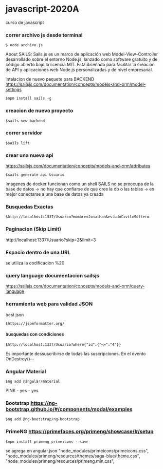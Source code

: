 # javascript-2020A
curso de javascript

### correr archivo js desde terminal
```
$ node archivo.js
```


About SAILS: Sails.js es un marco de aplicación web Model-View-Controller desarrollado sobre el entorno Node.js, 
lanzado como software gratuito y de código abierto bajo la licencia MIT. Está diseñado para facilitar la creación de API y 
aplicaciones web Node.js personalizadas y de nivel empresarial.

intalacion de nuevo paquete para BACKEND
https://sailsjs.com/documentation/concepts/models-and-orm/model-settings
```
$npm install sails -g
```

### creacion de nuevo proyecto
```
$sails new backend
```

### correr servidor
```
$sails lift
```
### crear una nueva api
https://sailsjs.com/documentation/concepts/models-and-orm/attributes

```
$sails generate api Usuario
```

Imagenes de docker funcionan como un shell
SAILS no se preocupa de la base de datos -> no hay que confiarse de que cree la db o las tablas -> es mejor conectarse a una base de datos ya creada

### Busquedas Exactas
```
$http://localhost:1337/Usuario?nombre=Jonathan&estadoCivil=Soltero
```

### Paginacion (Skip Limit)
http://localhost:1337/Usuario?skip=2&limit=3


### Espacio dentro de una URL 
se utiliza la codificacion %20


### query language documentacion sailsjs
https://sailsjs.com/documentation/concepts/models-and-orm/query-language


### herramienta web para validad JSON
best json
```
$https://jsonformatter.org/
```


#### busquedas con condiciones
```
$http://localhost:1337/Usuario?where{"id":{"<=":"4"}}

```


Es importante dessuscribirse de todas las suscripciones. En el evento OnDestroy()--


### Angular Material
```
$ng add @angular/material
```
PINK - yes - yes

### Bootstrap  https://ng-bootstrap.github.io/#/components/modal/examples

```
$ng add @ng-bootstrap/ng-bootstrap
```

### PrimeNG   https://primefaces.org/primeng/showcase/#/setup

```
$npm install primeng primeicons --save
```
se agrega en angular.json
"node_modules/primeicons/primeicons.css",
"node_modules/primeng/resources/themes/saga-blue/theme.css",
"node_modules/primeng/resources/primeng.min.css",




















